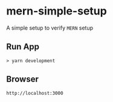 # mern-simple-setup
A simple setup to verify ```MERN``` setup

## Run App
```console
> yarn development
```

## Browser
```http://localhost:3000```